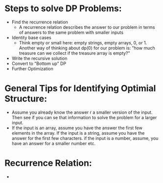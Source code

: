 # Steps to solve DP Problems:
- Find the recurrence relation 
    - A recurrence relation describes the answer to our problem in terms of answers to the same problem with smaller inputs
- Identity base cases
    - Think empty or small here: empty strings, empty arrays, 0, or 1. Another way of thinking about dp(0) for our problem is: "how much treasure can we collect if the treasure array is empty?"
- Write the recursive solution 
- Convert to "Bottom up" DP
- Further Optimization 

# General Tips for Identifying Optimial Structure:
- Assume you already know the answer r a smaller version of the input. Then see if you can se that information to solve the problem for a larger input.
- If the input is an array, assume you have the answer  the first few elements in the array. If the input is a string, assume you have the answer for the first few characters.
if the input is a number, assume, you have an answer for a smaller number etc.


# Recurrence Relation:
- 